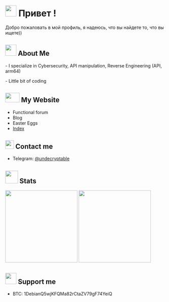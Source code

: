 
<h1> <img src='https://pixelartmaker-data-78746291193.nyc3.digitaloceanspaces.com/image/56270ff679d24b7.png' width="35px" height=35px> Привет ! </h1>
<p align='center'>
</p>
<div size='20px'> Добро пожаловать в мой профиль, я надеюсь, что вы найдете то, что вы ищете))
</div>

<h2> <img src='https://mystickermania.com/cdn/stickers/cute-cats/cute-black-cat-pixel-512x512.png' width="35px" height=35px> About Me </h2>
- I specialize in Cybersecurity, API manipulation, Reverse Engineering (API, arm64)
<p align='center'>
</p>
- Little bit of coding  ‎ ‎ ‎ ‎ ‎ ‎ ‎ ‎ ‎ ‎ ‎ ‎ ‎ ‎ ‎ ‎ ‎ ‎ ‎ ‎ ‎ ‎ ‎ ‎ ‎ ‎ ‎ ‎ ‎ ‎ ‎ ‎ ‎ ‎ ‎ ‎ ‎ ‎ ‎ ‎ ‎ ‎ ‎  ‎ ‎ ‎ ‎ ‎ ‎ ‎ ‎ ‎ ‎ ‎ ‎ ‎ ‎ ‎ ‎ ‎ ‎ ‎ ‎ ‎ ‎ ‎ ‎ ‎ ‎ ‎ ‎ ‎ ‎ ‎ ‎ ‎ ‎ ‎ ‎ ‎ 
<h2> <img src='https://i.pinimg.com/originals/cc/e9/14/cce914d27a0cb3554df1f05ce652d040.png' width="45px" height=30px> My Website </h2>

- Functional forum
- Blog
- Easter Eggs
- [Index](https://yin.sh/)

<h2> <img src='https://freesvg.org/img/Black-Pixel-Mouse-Cursor-Arow-Fixed.png' width="27px" height==27px> Contact me </h2> 

- Telegram: [@undecryptable](https://t.me/undecryptable)

<h2> <img src='https://pixelartmaker-data-78746291193.nyc3.digitaloceanspaces.com/image/f582f3bf8dcca6c.png' width="40px" height==40px> Stats </h2>
<p align="left">
  <img height="228em" src="https://github-readme-stats-eight-theta.vercel.app/api?username=culturally&title_color=720000&text_color=f8f8ff&bg_color=100000&hide_border=true" />
  <img height="228em" src="https://github-readme-stats.vercel.app/api/top-langs?username=culturally&title_color=720000&text_color=f8f8ff&bg_color=100000&hide_border=true" />
</p>

<h2> <img src='https://clipground.com/images/pixel-png-cute-2.png' width="35px" height==35px> Support me</h2>

- BTC: 1DebianQ5wjKFQMa82rCtaZV79gF74YeiQ


